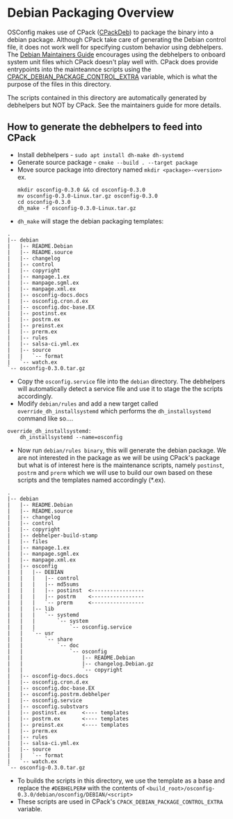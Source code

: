 # Debian Packaging Overview

OSConfig makes use of CPack ([CPackDeb](https://cmake.org/cmake/help/latest/cpack_gen/deb.html#cpack_gen:CPack%20DEB%20Generator)) to package the binary into a debian package. Although CPack take care of generating the Debian control file, it does not work well for specifying custom behavior using debhelpers. The [Debian Maintainers Guide](https://www.debian.org/doc/manuals/maint-guide/) encourages using the debhelpers to onboard system unit files which CPack doesn't play well with. CPack does provide entrypoints into the mainteannce scripts using the [CPACK_DEBIAN_PACKAGE_CONTROL_EXTRA](https://cmake.org/cmake/help/v3.6/module/CPackDeb.html#variable:CPACK_DEBIAN_PACKAGE_CONTROL_EXTRA) variable, which is what the purpose of the files in this directory.

The scripts contained in this directory are automatically generated by debhelpers but NOT by CPack. See the maintainers guide for more details.

## How to generate the debhelpers to feed into CPack

 * Install debhelpers - `sudo apt install dh-make dh-systemd`
 * Generate source package - `cmake --build . --target package`
 * Move source package into directory named `mkdir <package>-<version>` ex.
    ```
    mkdir osconfig-0.3.0 && cd osconfig-0.3.0
    mv osconfig-0.3.0-Linux.tar.gz osconfig-0.3.0
    cd osconfig-0.3.0
    dh_make -f osconfig-0.3.0-Linux.tar.gz
    ```
 * `dh_make` will stage the debian packaging templates:
 ```
.
|-- debian
|   |-- README.Debian
|   |-- README.source
|   |-- changelog
|   |-- control
|   |-- copyright
|   |-- manpage.1.ex
|   |-- manpage.sgml.ex
|   |-- manpage.xml.ex
|   |-- osconfig-docs.docs
|   |-- osconfig.cron.d.ex
|   |-- osconfig.doc-base.EX
|   |-- postinst.ex
|   |-- postrm.ex
|   |-- preinst.ex
|   |-- prerm.ex
|   |-- rules
|   |-- salsa-ci.yml.ex
|   |-- source
|   |   `-- format
|   `-- watch.ex
`-- osconfig-0.3.0.tar.gz
 ```
 * Copy the `osconfig.service` file into the `debian` directory. The debhelpers will automatically detect a service file and use it to stage the the scripts accordingly.
 * Modify `debian/rules` and add a new target called `override_dh_installsystemd` which performs the `dh_installsystemd` command like so....
 
```
override_dh_installsystemd:
	dh_installsystemd --name=osconfig
```
 * Now run `debian/rules binary`, this will generate the debian package. We are not interested in the package as we will be using CPack's package but what is of interest here is the maintenance scripts, namely `postinst`, `postrm` and `prerm` which we will use to build our own based on these scripts and the templates named accordingly (*.ex).
 ```
.
|-- debian
|   |-- README.Debian
|   |-- README.source
|   |-- changelog
|   |-- control
|   |-- copyright
|   |-- debhelper-build-stamp
|   |-- files
|   |-- manpage.1.ex
|   |-- manpage.sgml.ex
|   |-- manpage.xml.ex
|   |-- osconfig
|   |   |-- DEBIAN
|   |   |   |-- control
|   |   |   |-- md5sums
|   |   |   |-- postinst  <-----------------
|   |   |   |-- postrm    <-----------------
|   |   |   `-- prerm     <-----------------
|   |   |-- lib
|   |   |   `-- systemd
|   |   |       `-- system
|   |   |           `-- osconfig.service
|   |   `-- usr
|   |       `-- share
|   |           `-- doc
|   |               `-- osconfig
|   |                   |-- README.Debian
|   |                   |-- changelog.Debian.gz
|   |                   `-- copyright
|   |-- osconfig-docs.docs
|   |-- osconfig.cron.d.ex
|   |-- osconfig.doc-base.EX
|   |-- osconfig.postrm.debhelper
|   |-- osconfig.service
|   |-- osconfig.substvars
|   |-- postinst.ex     <---- templates
|   |-- postrm.ex       <---- templates
|   |-- preinst.ex      <---- templates
|   |-- prerm.ex
|   |-- rules
|   |-- salsa-ci.yml.ex
|   |-- source
|   |   `-- format
|   `-- watch.ex
`-- osconfig-0.3.0.tar.gz
 ```
 * To builds the scripts in this directory, we use the template as a base and replace the `#DEBHELPER#` with the contents of `<build_root>/osconfig-0.3.0/debian/osconfig/DEBIAN/<script>`
 * These scripts are used in CPack's `CPACK_DEBIAN_PACKAGE_CONTROL_EXTRA` variable.